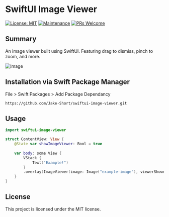# SwiftUI Image Viewer

[![License: MIT](https://img.shields.io/badge/License-MIT-yellow.svg)](https://opensource.org/licenses/MIT)
[![Maintenance](https://img.shields.io/badge/Maintained%3F-yes-green.svg)](https://GitHub.com/Naereen/StrapDown.js/graphs/commit-activity)
[![PRs Welcome](https://img.shields.io/badge/PRs-welcome-brightgreen.svg?style=flat-square)](http://makeapullrequest.com)


## Summary

An image viewer built using SwiftUI. Featuring drag to dismiss, pinch to zoom, and more.

![image](https://media2.giphy.com/media/LSKUWsW9KogOLIS2ZS/giphy.gif?cid=4d1e4f29cacda6de9a149bb9b7a2717faec03a9ebd6d5fdd&rid=giphy.gif)

## Installation via Swift Package Manager

File > Swift Packages > Add Package Dependancy

```https://github.com/Jake-Short/swiftui-image-viewer.git```

## Usage

```Swift
import swiftui-image-viewer

struct ContentView: View {
    @State var showImageViewer: Bool = true
	
    var body: some View {
        VStack {
            Text("Example!")
        }
        .overlay(ImageViewer(image: Image("example-image"), viewerShown: self.$showImageViewer))
    }
}
```

## License

This project is licensed under the MIT license.
